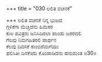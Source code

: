 +++
title = "030 ಲಲಿತ ವಚನಕೆ"

+++
ಲಲಿತ ವಚನಕೆ ನಿನ್ನ ಭುಜದ  
ಗ್ಗಳಿಕೆಗಾ ಮೆಚ್ಚಿದೆನು ಹಿಮಕರ  
ಕುಲ ಪವಿತ್ರರು ಜನಿಸಿದಿರಲಾ ಪಾಂಡು ಜಠರದಲಿ   
ಗೆಲವು ನಿಮಗಹಿತರಲಿ ಪಾರ್ಥನ  
ಕೆಲವು ದಿವಸಕೆ ಕಾಂಬಿರೆಮಗೆಯು  
ಫಲಿಸಿತೀ ದಿನಕೆಂದು ಕೊಂಡಾಡಿದನು ಹನುಮಂತ     ॥30॥